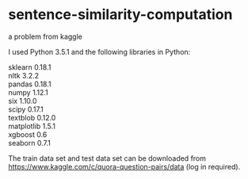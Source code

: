 # sentence-similarity-computation
a problem from kaggle


I used Python 3.5.1 and the following libraries in Python:

sklearn 0.18.1  
nltk 3.2.2    
pandas 0.18.1   
numpy 1.12.1   
six 1.10.0   
scipy 0.17.1   
textblob 0.12.0   
matplotlib 1.5.1   
xgboost 0.6   
seaborn 0.7.1   


The train data set and test data set can be downloaded from https://www.kaggle.com/c/quora-question-pairs/data (log in required).    


